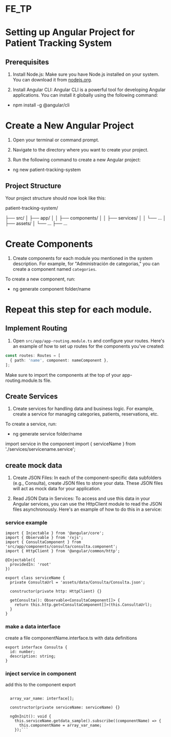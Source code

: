 # FE_TP
 
# Setting up Angular Project for Patient Tracking System

## Prerequisites
1. Install Node.js: Make sure you have Node.js installed on your system. You can download it from [nodejs.org](https://nodejs.org/).

2. Install Angular CLI: Angular CLI is a powerful tool for developing Angular applications. You can install it globally using the following command:

* npm install -g @angular/cli


# Create a New Angular Project
1. Open your terminal or command prompt.

2. Navigate to the directory where you want to create your project.

3. Run the following command to create a new Angular project:
* ng new patient-tracking-system



## Project Structure
Your project structure should now look like this:

patient-tracking-system/

├── src/ 
│ ├── app/
│ │ ├── components/
│ │ ├── services/
│ │ └── ...
│ ├── assets/
│ └── ...
├── ...

# Create Components
1. Create components for each module you mentioned in the system description. For example, for "Administración de categorias," you can create a component named `categories`.

To create a new component, run:
- ng generate component folder/name

# Repeat this step for each module.

## Implement Routing
1. Open `src/app/app-routing.module.ts` and configure your routes. Here's an example of how to set up routes for the components you've created:
```typescript
const routes: Routes = [
  { path: 'name', component: nameComponent },
];
```
Make sure to import the components at the top of your app-routing.module.ts file.

## Create Services
1. Create services for handling data and business logic. For example, create a service for managing categories, patients, reservations, etc.

To create a service, run:
* ng generate service folder/name

import service in the component 
import { serviceName  } from './services/servicename.service';

##  create mock data 
1. Create JSON Files:
In each of the component-specific data subfolders (e.g., Consulta), create JSON files to store your data. These JSON files will act as mock data for your application.

2. Read JSON Data in Services:
To access and use this data in your Angular services, you can use the HttpClient module to read the JSON files asynchronously. Here's an example of how to do this in a service:
### service example
```
import { Injectable } from '@angular/core';
import { Observable } from 'rxjs';
import { ConsultaComponent } from 'src/app/components/consulta/consulta.component';
import { HttpClient } from '@angular/common/http';

@Injectable({
  providedIn: 'root'
})

export class serviceName {
  private ConsultaUrl = 'assets/data/Consulta/Consulta.json';

  constructor(private http: HttpClient) {}

  getConsulta(): Observable<ConsultaComponent[]> {
    return this.http.get<ConsultaComponent[]>(this.ConsultaUrl);
  }
}
```

### make a data interface 
create a file  componentName.interface.ts with data definitions

```
export interface Consulta {
  id: number;
  description: string;
}
```

### inject service in component

add this to the component export
```implements OnInit{

  array_var_name: interface[];

  constructor(private serviceName: serviceName) {}

  ngOnInit(): void {
    this.serviceName.getdata_sample().subscribe((componentName) => {
      this.componentName = array_var_name;
    });```



